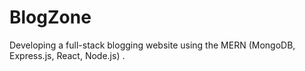 # BlogZone
Developing a full-stack blogging website using the MERN (MongoDB, Express.js, React, Node.js) .
